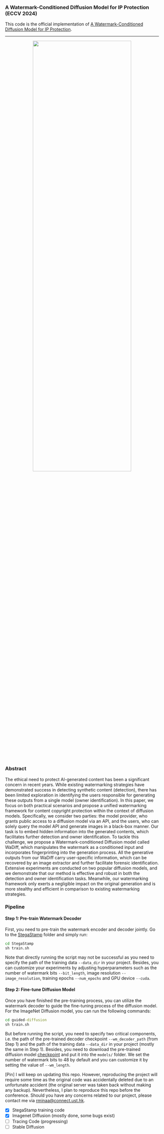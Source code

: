 ### A Watermark-Conditioned Diffusion Model for IP Protection (ECCV 2024)
This code is the official implementation of [A Watermark-Conditioned Diffusion Model for IP Protection](https://arxiv.org/abs/2403.10893).

----
<div align=center><img src=pics/framework.png  width="80%" height="60%"></div>

### Abstract

The ethical need to protect AI-generated content has been a significant concern in recent years. While existing watermarking strategies have demonstrated success in detecting synthetic content (detection), there has been limited exploration in identifying the users responsible for generating these outputs from a single model (owner identification). In this paper, we focus on both practical scenarios and propose a unified watermarking framework for content copyright protection within the context of diffusion models. Specifically, we consider two parties: the model provider, who grants public access to a diffusion model via an API, and the users, who can solely query the model API and generate images in a black-box manner. Our task is to embed hidden information into the generated contents, which facilitates further detection and owner identification. To tackle this challenge, we propose a Watermark-conditioned Diffusion model called WaDiff, which manipulates the watermark as a conditioned input and incorporates fingerprinting into the generation process. All the generative outputs from our WaDiff carry user-specific information, which can be recovered by an image extractor and further facilitate forensic identification. Extensive experiments are conducted on two popular diffusion models, and we demonstrate that our method is effective and robust in both the detection and owner identification tasks. Meanwhile, our watermarking framework only exerts a negligible impact on the original generation and is more stealthy and efficient in comparison to existing watermarking strategies.

### Pipeline
#### Step 1: Pre-train Watermark Decoder

First, you need to pre-train the watermark encoder and decoder jointly. Go to the [StegaStamp](StegaStamp) folder and simply run:
```cmd
cd StegaStamp
sh train.sh
```
Note that directly running the script may not be successful as you need to specify the path of the training data ```--data_dir``` in your project. Besides, you can customize your experiments by adjusting hyperparameters such as the number of watermark bits ```--bit_length```, image resolution ```--image_resolution```, training epochs ```--num_epochs``` and GPU device ```--cuda```.

#### Step 2: Fine-tune Diffusion Model
Once you have finished the pre-training process, you can utilize the watermark decoder to guide the fine-tuning process of the diffusion model. For the ImageNet Diffusion model, you can run the following commands:
```cmd
cd guided-diffusion
sh train.sh
```
But before running the script, you need to specify two critical components, i.e. the path of the pre-trained decoder checkpoint ```--wm_decoder_path``` (from Step 1) and the path of the training data ```--data_dir``` in your project (mostly the same in Step 1). Besides, you need to download the pre-trained diffusion model [checkpoint](https://openaipublic.blob.core.windows.net/diffusion/jul-2021/256x256_diffusion_uncond.pt) and put it into the ```models/``` folder. We set the number of watermark bits to 48 by default and you can customize it by setting the value of ```--wm_length```.

[Pin] I will keep on updating this repo. However, reproducing the project will require some time as the original code was accidentally deleted due to an unfortunate accident (the original server was taken back without making any backup). Nevertheless, I plan to reproduce this repo before the conference. Should you have any concerns related to our project, please contact me via rminaa@connect.ust.hk.
- [x] StegaStamp training code
- [x] Imagenet Diffusion (mostly done, some bugs exist)
- [ ] Tracing Code (progressing)
- [ ] Stable Diffusion
